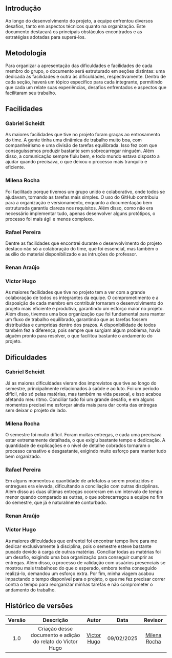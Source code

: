 ## Introdução

Ao longo do desenvolvimento do projeto, a equipe enfrentou diversos desafios, tanto em aspectos técnicos quanto na organização. Este documento destacará os principais obstáculos encontrados e as estratégias adotadas para superá-los.

## Metodologia 

Para organizar a apresentação das dificuldades e facilidades de cada membro do grupo, o documento será estruturado em seções distintas: uma dedicada às facilidades e outra às dificuldades, respectivamente. Dentro de cada seção, haverá um tópico específico para cada integrante, permitindo que cada um relate suas experiências, desafios enfrentados e aspectos que facilitaram seu trabalho.

## Facilidades

### Gabriel Scheidt
As maiores facilidades que tive no projeto foram graças ao entrosamento do time. A gente tinha uma dinâmica de trabalho muito boa, com companheirismo e uma divisão de tarefas equilibrada. Isso fez com que conseguíssemos produzir bastante sem sobrecarregar ninguém. Além disso, a comunicação sempre fluiu bem, e todo mundo estava disposto a ajudar quando precisava, o que deixou o processo mais tranquilo e eficiente.

### Milena Rocha

Foi facilitado porque tivemos um grupo unido e colaborativo, onde todos se ajudavam, tornando as tarefas mais simples. O uso do GitHub contribuiu para a organização e versionamento, enquanto a documentação bem estruturada garantiu clareza nos requisitos. Além disso, como não era necessário implementar tudo, apenas desenvolver alguns protótipos, o processo foi mais ágil e menos complexo.

### Rafael Pereira

Dentre as facilidades que encontrei durante o desenvolvimento do projeto destaco não só a colaboração do time, que foi essencial, mas também o auxílio do material disponibilizado e as intruções do professor.

### Renan Araújo

### Victor Hugo

As maiores facilidades que tive no projeto tem a ver com a grande colaboração de todos os integrantes da equipe. O comprometimento e a disposição de cada membro em contribuir tornaram o desenvolvimento do projeto mais eficiente e produtivo, garantindo um esforço maior no projeto. Além disso, tivemos uma boa organização que foi fundamental para manter um fluxo de trabalho equilibrado, garantindo que as tarefas fossem distribuídas e cumpridas dentro dos prazos. A disponibilidade de todos também fez a diferença, pois sempre que surgiam algum problema, havia alguém pronto para resolver, o que facilitou bastante o andamento do projeto.

## Dificuldades

### Gabriel Scheidt

Já as maiores dificuldades vieram dos imprevistos que tive ao longo do semestre, principalmente relacionados à saúde e ao luto. Foi um período difícil, não só pelas matérias, mas também na vida pessoal, e isso acabou afetando meu ritmo. Conciliar tudo foi um grande desafio, e em alguns momentos precisei me esforçar ainda mais para dar conta das entregas sem deixar o projeto de lado.

### Milena Rocha

O semestre foi muito difícil. Foram muitas entregas, e cada uma precisava estar extremamente detalhada, o que exigiu bastante tempo e dedicação. A quantidade de explicações e o nível de detalhe cobrados tornaram o processo cansativo e desgastante, exigindo muito esforço para manter tudo bem organizado.

### Rafael Pereira

Em alguns momentos a quantidade de artefatos a serem produzidos e entregues era elevada, dificultando a conciliação com outras disciplinas. Além disso as duas últimas entregas ocorreram em um intervalo de tempo menor quando comparado as outras, o que sobrecarregou a equipe no fim do semestre, que já é naturalmente conturbado.

### Renan Araújo

### Victor Hugo

As maiores dificuldades que enfrentei foi encontrar tempo livre para me dedicar exclusivamente à disciplina, pois o semestre esteve bastante puxado devido à carga de outras matérias. Conciliar todas as matérias foi um desafio, exigindo uma boa organização para conseguir cumprir as entregas. Além disso, o processo de validação com usuários presenciais se mostrou mais trabalhoso do que o esperado, embora tenha conseguido realizá-lo, demandou um esforço extra. Por fim, minha viagem acabou impactando o tempo disponível para o projeto, o que me fez precisar correr contra o tempo para reorganizar minhas tarefas e não comprometer o andamento do trabalho.


## Histórico de versões

| Versão |          Descrição              |     Autor      |      Data      |   Revisor     |
|:------:|:-------------------------------:|:--------------:|:--------------:|:-------------:|
|  1.0   | Criação desse documento e adição do relato do Victor Hugo |  [Victor Hugo](https://github.com/VHbernardes) | 09/02/2025   | [Milena Rocha](https://github.com/MilenaFRocha) |



